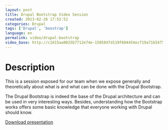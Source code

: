 ```yaml
---
layout: post
title: Drupal Bootstrap Video Session
created: 2013-02-26 17:52:52
categories: Drupal
tags: ['Drupal', 'boostrap']
language: en
permalink: video/drupal-bootstrap
video_base: http://c2d15aa8025b7712e74e-1505847d119f604454ecf19a71b54755.r53.cf1.rackcdn.com/drupal_bootstrap
---
```

Description
===
This is a session exposed for our team when we expose generally and theoretically about what is and what can be done with the Drupal Bootstrap.

The Drupal Bootstrap is indeed the base of the Drupal architecture and can be used in very interesting ways.
Besides, understanding how the Bootstrap works offers some basic knowledge that everyone working with Drupal should know.

[Download presentation](http://c2d15aa8025b7712e74e-1505847d119f604454ecf19a71b54755.r53.cf1.rackcdn.com/bootstrap.pdf)

